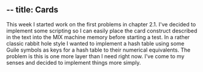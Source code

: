 --
title: Cards
--

This week I started work on the first problems in chapter 2.1.  I've decided to implement some scripting so I can easily place the card construct described in the text into the MIX machine memory before starting a test.  In a rather classic rabbit hole style I wanted to implement a hash table using some Guile symbols as keys for a hash table to their numerical equivalents.  The problem is this is one more layer than I need right now.  I've come to my senses and decided to implement things more simply.